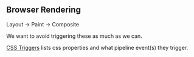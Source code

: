 Browser Rendering
-----------------

Layout -> Paint -> Composite

We want to avoid triggering these as much as we can.

[CSS Triggers](http://csstriggers.com/) lists css properties and what pipeline
event(s) they trigger.

